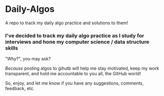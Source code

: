 # Daily-Algos
A repo to track my daily algo practice and solutions to them!

### I've decided to track my daily algo practice as I study for interviews and hone my computer science / data structure skills

"*Why*?", you may ask?

*Because* posting algos to gihutb will help me stay motivated, keep my work transparent, and hold me
accountable to you all, the GitHub world!

So, enjoy, and let me know if you have any suggestions, comments, feedback, etc.



